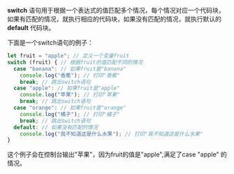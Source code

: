 **switch** 语句用于根据一个表达式的值匹配多个情况，每个情况对应一个代码块，如果有匹配的情况，就执行相应的代码块，如果没有匹配的情况，就执行默认的 **default** 代码块。

下面是一个switch语句的例子：

```javascript
let fruit = "apple"; // 定义一个变量fruit
switch (fruit) { // 根据fruit的值匹配不同的情况
  case "banana": // 如果fruit是"banana"
    console.log("香蕉"); // 打印"香蕉"
    break; // 跳出switch语句
  case "apple": // 如果fruit是"apple"
    console.log("苹果"); // 打印"苹果"
    break; // 跳出switch语句
  case "orange": // 如果fruit是"orange"
    console.log("橘子"); // 打印"橘子"
    break; // 跳出switch语句
  default: // 如果没有匹配的情况
    console.log("我不知道这是什么水果"); // 打印"我不知道这是什么水果"
}
```

这个例子会在控制台输出"苹果"，因为fruit的值是"apple",满足了case "apple" 的情况。